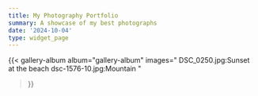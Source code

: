 ```yaml
---
title: My Photography Portfolio
summary: A showcase of my best photographs
date: '2024-10-04'
type: widget_page
---
```


{{< gallery-album 
    album="gallery-album" 
    images="
      DSC_0250.jpg:Sunset at the beach
      dsc-1576-10.jpg:Mountain
    " 
>}}